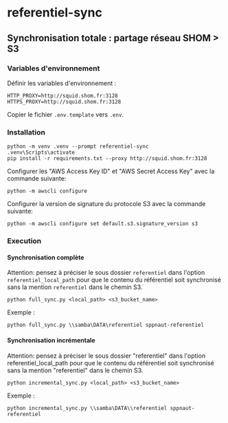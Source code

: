 # referentiel-sync

## Synchronisation totale : partage réseau SHOM > S3

### Variables d'environnement

Définir les variables d'environnement :

```
HTTP_PROXY=http://squid.shom.fr:3128
HTTPS_PROXY=http://squid.shom.fr:3128
```

Copier le fichier `.env.template` vers `.env`.

### Installation

```
python -m venv .venv --prompt referentiel-sync
.venv\Scripts\activate
pip install -r requirements.txt --proxy http://squid.shom.fr:3128
```

Configurer les "AWS Access Key ID" et "AWS Secret Access Key" avec la commande suivante:

```
python -m awscli configure
```

Configurer la version de signature du protocole S3 avec la commande suivante:

```
python -m awscli configure set default.s3.signature_version s3
```

### Execution

#### Synchronisation complète

Attention: pensez à préciser le sous dossier `referentiel` dans l'option `referentiel_local_path` pour que le contenu du référentiel soit synchronisé sans la mention `referentiel` dans le chemin S3.

```
python full_sync.py <local_path> <s3_bucket_name>
```

Exemple :

```
python full_sync.py \\samba\DATA\referentiel sppnaut-referentiel
```

#### Synchronisation incrémentale

Attention: pensez à préciser le sous dossier "referentiel" dans l'option referentiel_local_path pour que le contenu du référentiel soit synchronisé sans la mention "referentiel" dans le chemin S3.

```
python incremental_sync.py <local_path> <s3_bucket_name>
```

Exemple :

```
python incremental_sync.py \\samba\DATA\\referentiel sppnaut-referentiel
```
